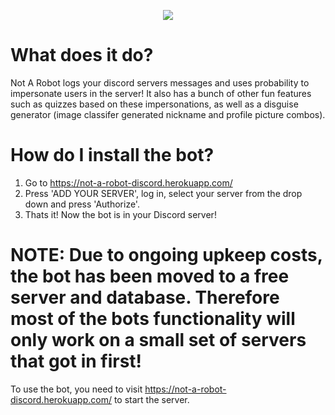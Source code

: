 <p align="center">
  <img src=http://i.imgur.com/KAG6MVo.png/>
</p>


# What does it do?
Not A Robot logs your discord servers messages and uses probability to impersonate users in the server! It also has a bunch of other fun features such as quizzes based on these impersonations, as well as a disguise generator (image classifer generated nickname and profile picture combos).


# How do I install the bot?
1. Go to https://not-a-robot-discord.herokuapp.com/
2. Press 'ADD YOUR SERVER', log in, select your server from the drop down and press 'Authorize'.
3. Thats it! Now the bot is in your Discord server!


# NOTE: Due to ongoing upkeep costs, the bot has been moved to a free server and database. Therefore most of the bots functionality will only work on a small set of servers that got in first! 

To use the bot, you need to visit https://not-a-robot-discord.herokuapp.com/ to start the server.
